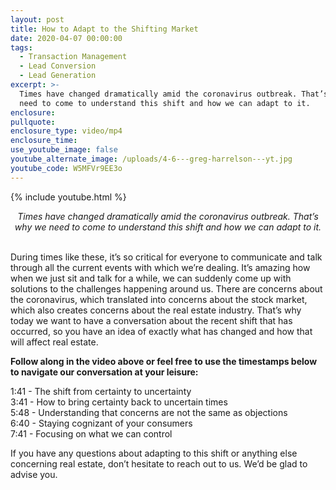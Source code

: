 ```yaml
---
layout: post
title: How to Adapt to the Shifting Market
date: 2020-04-07 00:00:00
tags:
  - Transaction Management
  - Lead Conversion
  - Lead Generation
excerpt: >-
  Times have changed dramatically amid the coronavirus outbreak. That’s why we
  need to come to understand this shift and how we can adapt to it.
enclosure:
pullquote:
enclosure_type: video/mp4
enclosure_time:
use_youtube_image: false
youtube_alternate_image: /uploads/4-6---greg-harrelson---yt.jpg
youtube_code: W5MFVr9EE3o
---
```


{% include youtube.html %}

<center><em>Times have changed dramatically amid the coronavirus outbreak. That’s why we need to come to understand this shift and how we can adapt to it.</em></center>

<br>During times like these, it’s so critical for everyone to communicate and talk through all the current events with which we’re dealing. It’s amazing how when we just sit and talk for a while, we can suddenly come up with solutions to the challenges happening around us. There are concerns about the coronavirus, which translated into concerns about the stock market, which also creates concerns about the real estate industry. That’s why today we want to have a conversation about the recent shift that has occurred, so you have an idea of exactly what has changed and how that will affect real estate.

**Follow along in the video above or feel free to use the timestamps below to navigate our conversation at your leisure:**

1:41 - The shift from certainty to uncertainty<br>3:41 - How to bring certainty back to uncertain times<br>5:48 - Understanding that concerns are not the same as objections<br>6:40 - Staying cognizant of your consumers<br>7:41 - Focusing on what we can control

If you have any questions about adapting to this shift or anything else concerning real estate, don’t hesitate to reach out to us. We’d be glad to advise you.